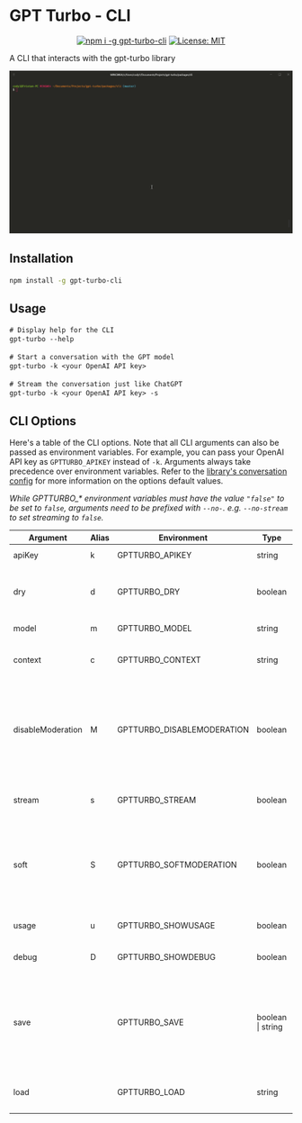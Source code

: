 # GPT Turbo - CLI

<div align="center">

  [![npm i -g gpt-turbo-cli](https://img.shields.io/npm/v/gpt-turbo-cli?color=brightgreen&label=gpt-turbo-cli&logo=windowsterminal&logoColor=white)](https://www.npmjs.com/package/gpt-turbo-cli)
  [![License: MIT](https://img.shields.io/badge/License-MIT-yellow.svg)](https://opensource.org/licenses/MIT)
</div>

A CLI that interacts with the gpt-turbo library

<p align="center">
  <img alt="GPT Turbo Demo" src="https://github.com/maxijonson/gpt-turbo/blob/HEAD/packages/implementations/cli/demo.gif?raw=true">
</p>

## Installation

```bash
npm install -g gpt-turbo-cli
```

## Usage

```
# Display help for the CLI
gpt-turbo --help

# Start a conversation with the GPT model
gpt-turbo -k <your OpenAI API key>

# Stream the conversation just like ChatGPT
gpt-turbo -k <your OpenAI API key> -s
```

## CLI Options

Here's a table of the CLI options. Note that all CLI arguments can also be passed as environment variables. For example, you can pass your OpenAI API key as `GPTTURBO_APIKEY` instead of `-k`. Arguments always take precedence over environment variables. Refer to the [library's conversation config](../lib/README.md#conversation-config) for more information on the options default values.

*While GPTTURBO_\* environment variables must have the value `"false"` to be set to `false`, arguments need to be prefixed with `--no-`. e.g. `--no-stream` to set streaming to `false`.*

| Argument          | Alias | Environment                | Type              | Description                                                                                                                                                   | Default           | Required |
| ----------------- | ----- | -------------------------- | ----------------- | ------------------------------------------------------------------------------------------------------------------------------------------------------------- | ----------------- | -------- |
| apiKey            | k     | GPTTURBO_APIKEY            | string            | Your OpenAI API key                                                                                                                                           | (library default) |          |
| dry               | d     | GPTTURBO_DRY               | boolean           | Run the CLI without sending requests to OpenAI (mirror input as output)                                                                                       | (library default) |          |
| model             | m     | GPTTURBO_MODEL             | string            | The model to use.                                                                                                                                             | (library default) |          |
| context           | c     | GPTTURBO_CONTEXT           | string            | The first system message to set the context for the GPT model                                                                                                 | (library default) |          |
| disableModeration | M     | GPTTURBO_DISABLEMODERATION | boolean           | Disable message moderation. When left enabled, if `dry` is true and `apiKey` is specified, message will still be moderated, since the Moderation API is free. | (library default) |          |
| stream            | s     | GPTTURBO_STREAM            | boolean           | Streams the message instead of waiting for the complete result                                                                                                | (library default) |          |
| soft              | S     | GPTTURBO_SOFTMODERATION    | boolean           | Keep moderating messages, but don't throw an error if the message is not approved. Ignored if `disableModeration` is `true`.                                  | false             |          |
| usage             | u     | GPTTURBO_SHOWUSAGE         | boolean           | Show the usage window at app start                                                                                                                            | false             |          |
| debug             | D     | GPTTURBO_SHOWDEBUG         | boolean           | Show the debug window at app start                                                                                                                            | false             |          |
| save              |       | GPTTURBO_SAVE              | boolean \| string | Save the conversation to a json file. Set to true to use a default timestamped filename, or set to a string to use that as the filename.                      | false             |          |
| load              |       | GPTTURBO_LOAD              | string            | Load a previously saved conversation from a json file.                                                                                                        | false             |          |
